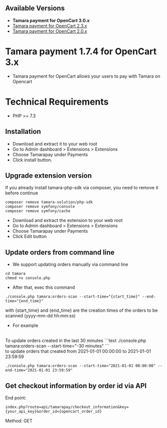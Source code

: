 ## Available Versions
* **Tamara payment for OpenCart 3.0.x**
* [Tamara payment for OpenCart 2.3.x](https://github.com/tamara-solution/opencart/tree/v2)
* [Tamara payment for OpenCart 2.0.x](https://github.com/tamara-solution/opencart/tree/v20x)

# Tamara payment 1.7.4 for OpenCart 3.x
* Tamara payment for OpenCart allows your users to pay with Tamara on Opencart

# Technical Requirements
* PHP >= 7.3

## Installation
* Download and extract it to your web root
* Go to Admin dashboard > Extensions > Extensions
* Choose Tamarapay under Payments
* Click install button.

## Upgrade extension version
If you already install tamara-php-sdk via composer, you need to remove it before continue
```text
composer remove tamara-solution/php-sdk
composer remove symfony/console
composer remove symfony/cache
```

* Download and extract the extension to your web root
* Go to Admin dashboard > Extensions > Extensions
* Choose Tamarapay under Payments
* Click Edit button

## Update orders from command line
* We support updating orders manually via command line
```text
cd tamara
chmod +x console.php
```
* After that, exec this command
```text
./console.php tamara:orders-scan --start-time="{start_time}" --end-time="{end_time}"
```
with {start_time} and {end_time} are the creation times of the orders to be scanned (yyyy-mm-dd hh:mm:ss)
* For example
<br />
To update orders created in the last 30 minutes
```text
./console.php tamara:orders-scan --start-time="-30 minutes"
```
<br />
to update orders that created from 2021-01-01 00:00:00 to 2021-01-01 23:59:59

```text
./console.php tamara:orders-scan --start-time="2021-01-01 00:00:00" --end-time="2021-01-01 23:59:59"
```

## Get checkout information by order id via API
End point:
```text
index.php?route=api/tamarapay/checkout_information&key={your_api_key}&order_id={opencart_order_id}
```
Method: GET
